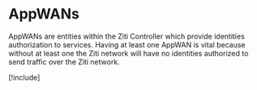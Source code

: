 # AppWANs

AppWANs are entities within the Ziti Controller which provide identities authorization to services. Having at least one
AppWAN is vital because without at least one the Ziti network will have no identities authorized to send traffic over
the Ziti network.

[!include[](./creating.md)]